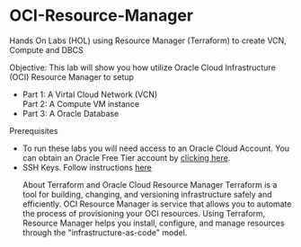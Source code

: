 # OCI-Resource-Manager
Hands On Labs (HOL) using Resource Manager (Terraform) to create VCN, Compute and DBCS

Objective:
This lab will show you how utilize Oracle Cloud Infrastructure (OCI) Resource Manager to setup
<ul><li>
    Part 1: A Virtal Cloud Network (VCN) </li></li>
    Part 2: A Compute VM instance</li><li>
    Part 3: A Oracle Database</li>
</ul>
Prerequisites
<ul>
<li> To run these labs you will need access to an Oracle Cloud Account. 
     You can obtain an Oracle Free Tier account by <a href="https://myservices.us.oraclecloud.com/mycloud/signup">clicking here</a>.
</li>
<li>
     SSH Keys. Follow instructions <a href="#">here</a>

<h>About Terraform and Oracle Cloud Resource Manager</h>
Terraform is a tool for building, changing, and versioning infrastructure safely and efficiently. 
OCI Resource Manager is service that allows you to automate the process of provisioning your OCI resources. Using Terraform, Resource Manager helps you install, configure, and manage resources through the "infrastructure-as-code" model. 

